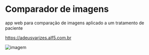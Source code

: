 # Comparador de imagens

app web para comparação de imagens aplicado a um tratamento de paciente

https://adeusvarizes.alf5.com.br

![imagem](https://github.com/user-attachments/assets/2e6c426c-bb3a-46f0-a5a2-d19d05621c92)
